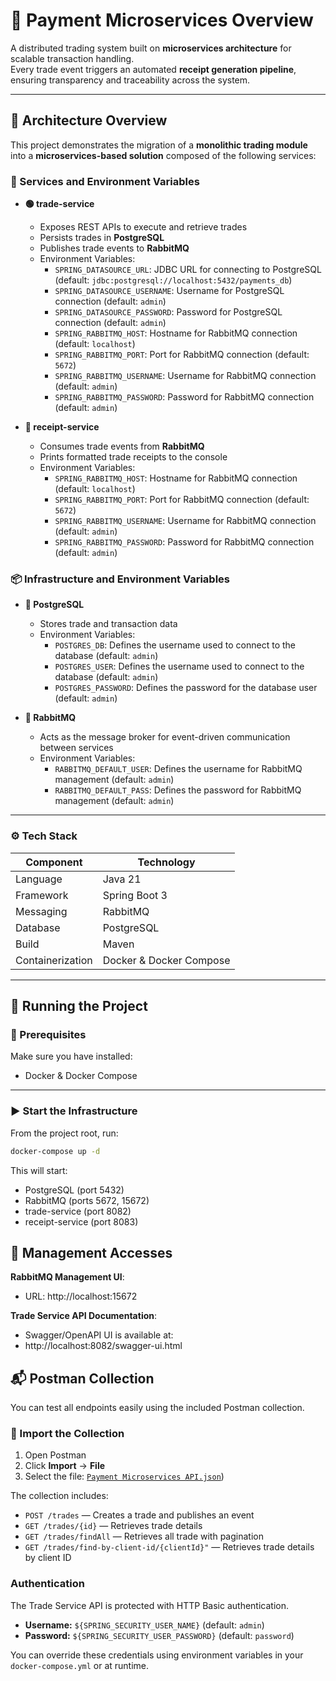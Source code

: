 # 💸 Payment Microservices Overview

A distributed trading system built on **microservices architecture** for scalable transaction handling.  
Every trade event triggers an automated **receipt generation pipeline**, ensuring transparency and traceability across the system.

---

## 🧭 Architecture Overview

This project demonstrates the migration of a **monolithic trading module** into a **microservices-based solution** composed of the following services:

### 🧩 Services and Environment Variables

- **🟢 trade-service**
    - Exposes REST APIs to execute and retrieve trades
    - Persists trades in **PostgreSQL**
    - Publishes trade events to **RabbitMQ**
    - Environment Variables:
        - `SPRING_DATASOURCE_URL`: JDBC URL for connecting to PostgreSQL (default: `jdbc:postgresql://localhost:5432/payments_db`)
        - `SPRING_DATASOURCE_USERNAME`: Username for PostgreSQL connection (default: `admin`)
        - `SPRING_DATASOURCE_PASSWORD`: Password for PostgreSQL connection (default: `admin`)
        - `SPRING_RABBITMQ_HOST`: Hostname for RabbitMQ connection (default: `localhost`)
        - `SPRING_RABBITMQ_PORT`: Port for RabbitMQ connection (default: `5672`)
        - `SPRING_RABBITMQ_USERNAME`: Username for RabbitMQ connection (default: `admin`)
        - `SPRING_RABBITMQ_PASSWORD`: Password for RabbitMQ connection (default: `admin`)

- **🧾 receipt-service**
    - Consumes trade events from **RabbitMQ**
    - Prints formatted trade receipts to the console
    - Environment Variables:
        - `SPRING_RABBITMQ_HOST`: Hostname for RabbitMQ connection (default: `localhost`)
        - `SPRING_RABBITMQ_PORT`: Port for RabbitMQ connection (default: `5672`)
        - `SPRING_RABBITMQ_USERNAME`: Username for RabbitMQ connection (default: `admin`)
        - `SPRING_RABBITMQ_PASSWORD`: Password for RabbitMQ connection (default: `admin`)

### 📦 Infrastructure and Environment Variables

- **🐘 PostgreSQL**
    - Stores trade and transaction data
    - Environment Variables:
        - `POSTGRES_DB`: Defines the username used to connect to the database (default: `admin`)
        - `POSTGRES_USER`: Defines the username used to connect to the database (default: `admin`)
        - `POSTGRES_PASSWORD`: Defines the password for the database user (default: `admin`)

- **🐇 RabbitMQ**
    - Acts as the message broker for event-driven communication between services
    - Environment Variables:
        - `RABBITMQ_DEFAULT_USER`: Defines the username for RabbitMQ management (default: `admin`)
        - `RABBITMQ_DEFAULT_PASS`: Defines the password for RabbitMQ management (default: `admin`)

---

### ⚙️ Tech Stack

| Component        | Technology              |
|------------------|-------------------------|
| Language         | Java 21                 |
| Framework        | Spring Boot 3           |
| Messaging        | RabbitMQ                |
| Database         | PostgreSQL              |
| Build            | Maven                   |
| Containerization | Docker & Docker Compose |

---

## 🚀 Running the Project

### 🧰 Prerequisites

Make sure you have installed:

- Docker & Docker Compose

---

### ▶️ Start the Infrastructure

From the project root, run:

```bash
docker-compose up -d
```

This will start:
- PostgreSQL (port 5432)
- RabbitMQ (ports 5672, 15672)
- trade-service (port 8082)
- receipt-service (port 8083)

## 🧩 Management Accesses

**RabbitMQ Management UI**:
- URL: http://localhost:15672

**Trade Service API Documentation**:
- Swagger/OpenAPI UI is available at:
- http://localhost:8082/swagger-ui.html


## 📬 Postman Collection

You can test all endpoints easily using the included Postman collection.

### 🔗 Import the Collection

1. Open Postman
2. Click **Import** → **File**
3. Select the file: [`Payment Microservices API.json`](./postman/payment-api-requests))

The collection includes:
- `POST /trades` — Creates a trade and publishes an event
- `GET /trades/{id}` — Retrieves trade details
- `GET /trades/findAll` — Retrieves all trade with pagination
- `GET /trades/find-by-client-id/{clientId}"` — Retrieves trade details by client ID

### Authentication

The Trade Service API is protected with HTTP Basic authentication.

- **Username:** `${SPRING_SECURITY_USER_NAME}` (default: `admin`)
- **Password:** `${SPRING_SECURITY_USER_PASSWORD}` (default: `password`)

You can override these credentials using environment variables in your `docker-compose.yml` or at runtime.